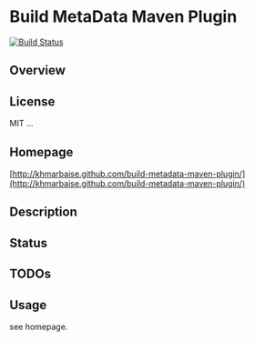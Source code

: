 Build MetaData Maven Plugin
===========================

[![Build Status](https://buildhive.cloudbees.com/job/khmarbaise/job/build-metadata-maven-plugin/badge/icon)](https://buildhive.cloudbees.com/job/khmarbaise/job/build-metadata-maven-plugin/)

Overview
--------


License
-------
MIT ...

Homepage
--------
[http://khmarbaise.github.com/build-metadata-maven-plugin/](http://khmarbaise.github.com/build-metadata-maven-plugin/)

Description
-----------




Status
------


TODOs
-----

Usage
-----

see homepage.
